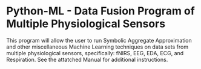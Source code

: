 # Python-ML - Data Fusion Program of Multiple Physiological Sensors

This program will allow the user to run Symbolic Aggregate Approximation   
and other miscellaneous Machine Learning techniques on data sets from      
multiple physiological sensors, specifically: fNIRS, EEG, EDA, ECG, and   
Respiration. See the attatched Manual for additional instructions.    
